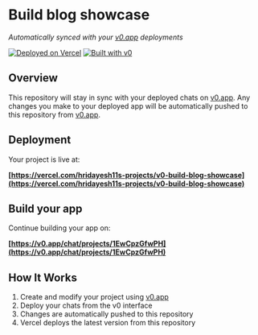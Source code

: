 # Build blog showcase

*Automatically synced with your [v0.app](https://v0.app) deployments*

[![Deployed on Vercel](https://img.shields.io/badge/Deployed%20on-Vercel-black?style=for-the-badge&logo=vercel)](https://vercel.com/hridayesh11s-projects/v0-build-blog-showcase)
[![Built with v0](https://img.shields.io/badge/Built%20with-v0.app-black?style=for-the-badge)](https://v0.app/chat/projects/1EwCpzGfwPH)

## Overview

This repository will stay in sync with your deployed chats on [v0.app](https://v0.app).
Any changes you make to your deployed app will be automatically pushed to this repository from [v0.app](https://v0.app).

## Deployment

Your project is live at:

**[https://vercel.com/hridayesh11s-projects/v0-build-blog-showcase](https://vercel.com/hridayesh11s-projects/v0-build-blog-showcase)**

## Build your app

Continue building your app on:

**[https://v0.app/chat/projects/1EwCpzGfwPH](https://v0.app/chat/projects/1EwCpzGfwPH)**

## How It Works

1. Create and modify your project using [v0.app](https://v0.app)
2. Deploy your chats from the v0 interface
3. Changes are automatically pushed to this repository
4. Vercel deploys the latest version from this repository
